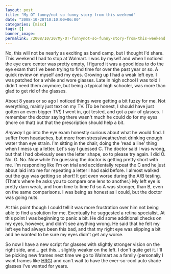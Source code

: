 ```yaml
---
layout: post
title: "My OT funny/not so funny story from this weekend"
date: "2008-10-20T10:10:00+06:00"
categories: [misc]
tags: []
banner_image: 
permalink: /2008/10/20/My-OT-funnynot-so-funny-story-from-this-weekend
---
```


No, this will not be nearly as exciting as band camp, but I thought I'd share. This weekend I had to stop at Walmart. I was by myself and when I noticed the eye care center was pretty empty, I figured it was a good idea to do the eye exam that I've been trying to find time for over the past year or so. A quick review on myself and my eyes. Growing up I had a weak left eye. I was patched for a while and wore glasses. Late in high school I was told I didn't need them anymore, but being a typical high schooler, was more than glad to get rid of the glasses.
<!--more-->
About 8 years or so ago I noticed things were getting a bit fuzzy for me. Not everything, mainly just text on my TV. (To be honest, I should have just gotten an even bigger TV!) I went in, got tested, and got a pair of glasses. I remember the doctor saying there wasn't much he could do for my eyes (more on that) but that the prescription should help a bit.

<i>Anyway</i> I go into the eye exam honestly curious about what he would find. I suffer from headaches, but more from stress/weather/not drinking enough water than eye strain. I'm sitting in the chair, doing the 'read a line' thing when I mess up a letter. Let's say I guessed C. The doctor said I was wrong, but that I had obviously seen the letter shape, so to please try again. I did O. No. G. No. Now while I'm guessing the doctor is getting pretty short with me. I'm responding like I'm on trial and accidentally repeat the C and he just about laid into me for repeating a letter I had said before. I almost walked out the guy was getting so short! It got even worse during the A/B testing. (That's where he asks you to compare one lens to another.) My left eye is pretty darn weak, and from time to time I'd so A was stronger, than B, even on the same comparisons. I was being as honest as I could, but the doctor was going nuts. 

At this point though I could tell it was more frustration over him not being able to find a solution for me. Eventually he suggested a retina specialist. At this point I was beginning to panic a bit. He did some additional checks on my eyes, however, and didn't see anything wrong. He said that he felt my left eye had always been this bad, and that my right eye was slipping a bit and he wanted to be sure my eyes didn't get any worse. 

So now I have a new script for glasses with slightly stronger vision on the right side, and... get this... slightly weaker on the left. I don't quite get it. I'll be picking new frames next time we go to Walmart as a family (personally I want frames like <a href="http://www.nbc.com/Heroes/cast/HRG/">HRG</a>) and can't wait to have the ever-so-cool auto shade glasses I've wanted for years.